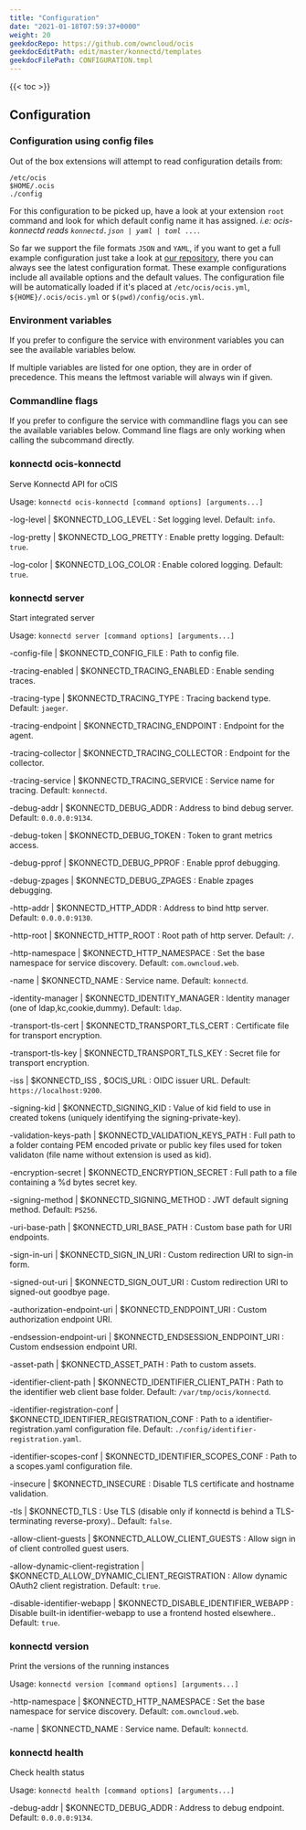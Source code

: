 ```yaml
---
title: "Configuration"
date: "2021-01-18T07:59:37+0000"
weight: 20
geekdocRepo: https://github.com/owncloud/ocis
geekdocEditPath: edit/master/konnectd/templates
geekdocFilePath: CONFIGURATION.tmpl
---
```


{{< toc >}}

## Configuration

### Configuration using config files

Out of the box extensions will attempt to read configuration details from:

```console
/etc/ocis
$HOME/.ocis
./config
```

For this configuration to be picked up, have a look at your extension `root` command and look for which default config name it has assigned. *i.e: ocis-konnectd reads `konnectd.json | yaml | toml ...`*.

So far we support the file formats `JSON` and `YAML`, if you want to get a full example configuration just take a look at [our repository](https://github.com/owncloud/ocis/tree/master/config), there you can always see the latest configuration format. These example configurations include all available options and the default values. The configuration file will be automatically loaded if it's placed at `/etc/ocis/ocis.yml`, `${HOME}/.ocis/ocis.yml` or `$(pwd)/config/ocis.yml`.

### Environment variables

If you prefer to configure the service with environment variables you can see the available variables below.

If multiple variables are listed for one option, they are in order of precedence. This means the leftmost variable will always win if given.

### Commandline flags

If you prefer to configure the service with commandline flags you can see the available variables below. Command line flags are only working when calling the subcommand directly.

### konnectd ocis-konnectd

Serve Konnectd API for oCIS

Usage: `konnectd ocis-konnectd [command options] [arguments...]`

-log-level |  $KONNECTD_LOG_LEVEL
: Set logging level. Default: `info`.

-log-pretty |  $KONNECTD_LOG_PRETTY
: Enable pretty logging. Default: `true`.

-log-color |  $KONNECTD_LOG_COLOR
: Enable colored logging. Default: `true`.

### konnectd server

Start integrated server

Usage: `konnectd server [command options] [arguments...]`

-config-file |  $KONNECTD_CONFIG_FILE
: Path to config file.

-tracing-enabled |  $KONNECTD_TRACING_ENABLED
: Enable sending traces.

-tracing-type |  $KONNECTD_TRACING_TYPE
: Tracing backend type. Default: `jaeger`.

-tracing-endpoint |  $KONNECTD_TRACING_ENDPOINT
: Endpoint for the agent.

-tracing-collector |  $KONNECTD_TRACING_COLLECTOR
: Endpoint for the collector.

-tracing-service |  $KONNECTD_TRACING_SERVICE
: Service name for tracing. Default: `konnectd`.

-debug-addr |  $KONNECTD_DEBUG_ADDR
: Address to bind debug server. Default: `0.0.0.0:9134`.

-debug-token |  $KONNECTD_DEBUG_TOKEN
: Token to grant metrics access.

-debug-pprof |  $KONNECTD_DEBUG_PPROF
: Enable pprof debugging.

-debug-zpages |  $KONNECTD_DEBUG_ZPAGES
: Enable zpages debugging.

-http-addr |  $KONNECTD_HTTP_ADDR
: Address to bind http server. Default: `0.0.0.0:9130`.

-http-root |  $KONNECTD_HTTP_ROOT
: Root path of http server. Default: `/`.

-http-namespace |  $KONNECTD_HTTP_NAMESPACE
: Set the base namespace for service discovery. Default: `com.owncloud.web`.

-name |  $KONNECTD_NAME
: Service name. Default: `konnectd`.

-identity-manager |  $KONNECTD_IDENTITY_MANAGER
: Identity manager (one of ldap,kc,cookie,dummy). Default: `ldap`.

-transport-tls-cert |  $KONNECTD_TRANSPORT_TLS_CERT
: Certificate file for transport encryption.

-transport-tls-key |  $KONNECTD_TRANSPORT_TLS_KEY
: Secret file for transport encryption.

-iss |  $KONNECTD_ISS , $OCIS_URL
: OIDC issuer URL. Default: `https://localhost:9200`.

-signing-kid |  $KONNECTD_SIGNING_KID
: Value of kid field to use in created tokens (uniquely identifying the signing-private-key).

-validation-keys-path |  $KONNECTD_VALIDATION_KEYS_PATH
: Full path to a folder containg PEM encoded private or public key files used for token validaton (file name without extension is used as kid).

-encryption-secret |  $KONNECTD_ENCRYPTION_SECRET
: Full path to a file containing a %d bytes secret key.

-signing-method |  $KONNECTD_SIGNING_METHOD
: JWT default signing method. Default: `PS256`.

-uri-base-path |  $KONNECTD_URI_BASE_PATH
: Custom base path for URI endpoints.

-sign-in-uri |  $KONNECTD_SIGN_IN_URI
: Custom redirection URI to sign-in form.

-signed-out-uri |  $KONNECTD_SIGN_OUT_URI
: Custom redirection URI to signed-out goodbye page.

-authorization-endpoint-uri |  $KONNECTD_ENDPOINT_URI
: Custom authorization endpoint URI.

-endsession-endpoint-uri |  $KONNECTD_ENDSESSION_ENDPOINT_URI
: Custom endsession endpoint URI.

-asset-path |  $KONNECTD_ASSET_PATH
: Path to custom assets.

-identifier-client-path |  $KONNECTD_IDENTIFIER_CLIENT_PATH
: Path to the identifier web client base folder. Default: `/var/tmp/ocis/konnectd`.

-identifier-registration-conf |  $KONNECTD_IDENTIFIER_REGISTRATION_CONF
: Path to a identifier-registration.yaml configuration file. Default: `./config/identifier-registration.yaml`.

-identifier-scopes-conf |  $KONNECTD_IDENTIFIER_SCOPES_CONF
: Path to a scopes.yaml configuration file.

-insecure |  $KONNECTD_INSECURE
: Disable TLS certificate and hostname validation.

-tls |  $KONNECTD_TLS
: Use TLS (disable only if konnectd is behind a TLS-terminating reverse-proxy).. Default: `false`.

-allow-client-guests |  $KONNECTD_ALLOW_CLIENT_GUESTS
: Allow sign in of client controlled guest users.

-allow-dynamic-client-registration |  $KONNECTD_ALLOW_DYNAMIC_CLIENT_REGISTRATION
: Allow dynamic OAuth2 client registration. Default: `true`.

-disable-identifier-webapp |  $KONNECTD_DISABLE_IDENTIFIER_WEBAPP
: Disable built-in identifier-webapp to use a frontend hosted elsewhere.. Default: `true`.

### konnectd version

Print the versions of the running instances

Usage: `konnectd version [command options] [arguments...]`

-http-namespace |  $KONNECTD_HTTP_NAMESPACE
: Set the base namespace for service discovery. Default: `com.owncloud.web`.

-name |  $KONNECTD_NAME
: Service name. Default: `konnectd`.

### konnectd health

Check health status

Usage: `konnectd health [command options] [arguments...]`

-debug-addr |  $KONNECTD_DEBUG_ADDR
: Address to debug endpoint. Default: `0.0.0.0:9134`.

